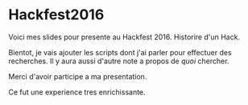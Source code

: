 # Hackfest2016

Voici mes slides pour presente au Hackfest 2016. Historire d'un Hack.

Bientot, je vais ajouter les scripts dont j'ai parler pour effectuer
des recherches. Il y aura aussi d'autre note a propos de *quoi* chercher.

Merci d'avoir participe a ma presentation.

Ce fut une experience tres enrichissante.

